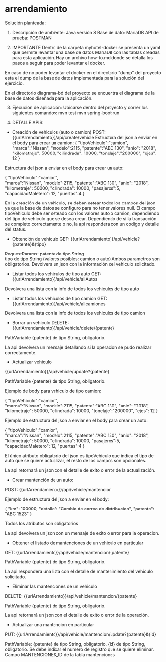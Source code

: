# arrendamiento

Solución planteada:

1) Descripción de ambiente:
Java versión 8
Base de dato: MariaDB
API de prueba: POSTMAN

2) IMPORTANTE
Dentro de la carpeta myhotel-docker se presenta un yaml que permite levantar una base de datos MariaDB con las tablas creadas para esta aplicación. Hay un archivo how-to.md donde se detalla los pasos a seguir para poder levantar el docker.

En caso de no poder levantar el docker en el directorio "dump" del proyecto esta el dump de la base de datos implementada para la solución del ejercicio.

En el directorio diagrama-bd del proyecto se encuentra el diagrama de la base de datos diseñada para la aplicación.

3) Ejecución de aplicación:
Ubicarse dentro del proyecto y correr los siguientes comandos:
mvn test
mvn spring-boot:run

2) DETALLE APIS:
* Creación de vehiculos (auto o camion)
 POST: {{urlArrendamiento}}/api/create/vehicle
Estructura del json a enviar en el body para crear un camion:
{
    "tipoVehiculo":"camion",    
    "marca":"Nissan",
    "modelo":2115,
    "patente":"ABC 130",
    "anio": "2018",
    "kilometraje": 50000,
    "cilindrada": 10000,
    "tonelaje":"200000",
    "ejes": 12
}


Estructura del json a enviar en el body para crear un auto:

{
    "tipoVehiculo":"camion",    
    "marca":"Nissan",
    "modelo":2115,
    "patente":"ABC 130",
    "anio": "2018",
    "kilometraje": 50000,
    "cilindrada": 10000,
    "pasajeros":5,
    "capacidadMaletero": 12,
    "puertas":4
}

En la creación de un vehiculo, se deben setear todos los campos del json ya que la base de datos se configuro para no tener valores null.
El campo tipoVehiculo debe ser seteado con los valores auto o camion, dependiendo del tipo de vehiculo que se desea crear.
Dependiendo de si la transacción se completo correctamente o no, la api respondera con un codigo y detalle del status.

* Obtención de vehiculo 
GET: {{urlArrendamiento}}/api/vehicle?{patente}&{tipo}

RequestParams:  patente de tipo String   
                tipo de tipo String  (valores posibles: camion o auto)
Ambos parametros son obligatorios.
Devolvera un json con la información del vehiculo solicitado.

* Listar todos los vehiculos de tipo auto
GET: {{urlArrendamiento}}/api/vehicle/allAutos

Devolvera una lista con la info de todos los vehiculos de tipo auto

* Listar todos los vehiculos de tipo camion
GET: {{urlArrendamiento}}/api/vehicle/allcamiones

Devolvera una lista con la info de todos los vehiculos de tipo camion

* Borrar un vehiculo
DELETE: {{urlArrendamiento}}/api/vehicle/delete/{patente}

PathVariable {patente} de tipo String, obligatorio.

La api devolvera un mensaje detallando si la operacion se pudo realizar correctamente.

* Actualizar vehiculo

{{urlArrendamiento}}/api/vehicle/update?{patente}

PathVariable {patente} de tipo String, obligatorio.

Ejemplo de body para vehiculo de tipo camion:

{
    "tipoVehiculo":"camion",    
    "marca":"Nissan",
    "modelo":2115,
    "patente":"ABC 130",
    "anio": "2018",
    "kilometraje": 50000,
    "cilindrada": 10000,
    "tonelaje":"200000",
    "ejes": 12
}

Ejemplo de estructura del json a enviar en el body para crear un auto:

{
    "tipoVehiculo":"camion",    
    "marca":"Nissan",
    "modelo":2115,
    "patente":"ABC 130",
    "anio": "2018",
    "kilometraje": 50000,
    "cilindrada": 10000,
    "pasajeros":5,
    "capacidadMaletero": 12,
    "puertas":4
}

El único atributo obligatorio del json es tipoVehiculo que indica el tipo de auto que se quiere actualizar, el resto de los campos son opcionales.

La api retornará un json con el detalle de exito o error de la actualización.

* Crear mantención de un auto:

POST: {{urlArrendamiento}}/api/vehicle/mantencion

Ejemplo de estructura del json a enviar en el body:

{
    "km": 100000,
    "detalle": "Cambio de correa de distribucion",
    "patente": "ABC 1523"
}

Todos los atributos son obligatorios

La api devolvera un json con un mensaje de exito o error para la operacion.

* Obtener el listado de mantenciones de un vehiculo en particular

GET: {{urlArrendamiento}}/api/vehicle/mantencion/{patente}

PathVariable {patente} de tipo String, obligatorio.

La api respondera una lista con el detalle de mantenimiento del vehiculo solicitado.

* Eliminar las mantenciones de un vehiculo

DELETE: {{urlArrendamiento}}/api/vehicle/mantencion/{patente}

PathVariable {patente} de tipo String, obligatorio.

La api retornará un json con el detalle de exito o error de la operación.

* Actualizar una mantencion en particular

PUT: {{urlArrendamiento}}/api/vehicle/mantencion/update?{patente}&{id}

PathVariable:  {patente} de tipo String, obligatorio.
               {id} de tipo String, obligatorio. Se debe indicar el numero de registro que se quiere eliminar. Campo MANTENCIONES_ID de la tabla mantenciones